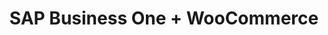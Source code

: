 ---
title: "SAP Business One + WooCommerce"
seoTitle: "SAP Business One WooCommerce Integration"
seoDescription: "Integrate SAP Business One and WooCommerce, and you'll be able to streamline your workflow, simplify the ordering process and save time - and money. Find out more about how a SAP Business One WooCommerce Integration can help your business."
lead: "Let Stock2Shop send product updates from SAP Business One to WooCommerce, as well as automatically raise online orders directly into your ERP and instruct your warehouse to fulfill the order. Here’s how we can help you streamline your workflow."
type: "source-channel"
source: "sap-business-one"
channel: "woocommerce"
image: "/images/sap-shopify.png"
imageAlt: woocommerce logo
tags: []
aliases:
    - /integrations/sap-woocommerce-integration/
---